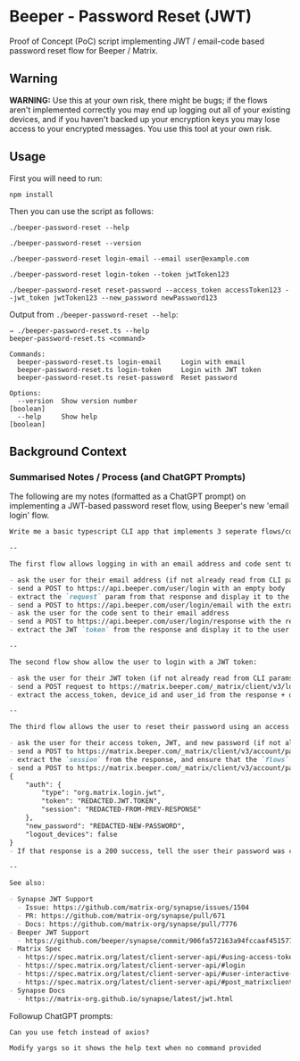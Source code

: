 # Beeper - Password Reset (JWT)

Proof of Concept (PoC) script implementing JWT / email-code based password reset flow for Beeper / Matrix.

## Warning

**WARNING:** Use this at your own risk, there might be bugs; if the flows aren't implemented correctly you may end up logging out all of your existing devices, and if you haven't backed up your encryption keys you may lose access to your encrypted messages. You use this tool at your own risk.

## Usage

First you will need to run:

```shell
npm install
```

Then you can use the script as follows:

```shell
./beeper-password-reset --help

./beeper-password-reset --version 

./beeper-password-reset login-email --email user@example.com

./beeper-password-reset login-token --token jwtToken123

./beeper-password-reset reset-password --access_token accessToken123 --jwt_token jwtToken123 --new_password newPassword123
```

Output from `./beeper-password-reset --help`:

```shell
⇒ ./beeper-password-reset.ts --help
beeper-password-reset.ts <command>

Commands:
  beeper-password-reset.ts login-email     Login with email
  beeper-password-reset.ts login-token     Login with JWT token
  beeper-password-reset.ts reset-password  Reset password

Options:
  --version  Show version number                                       [boolean]
  --help     Show help                                                 [boolean]
```

## Background Context

### Summarised Notes / Process (and ChatGPT Prompts)

The following are my notes (formatted as a ChatGPT prompt) on implementing a JWT-based password reset flow, using Beeper's new 'email login' flow.

```markdown
Write me a basic typescript CLI app that implements 3 seperate flows/commands. The code should be neat/DRY, easy to understand, and easily maintainable/extensible.

--

The first flow allows logging in with an email address and code sent to the email:

- ask the user for their email address (if not already read from CLI params)
- send a POST to https://api.beeper.com/user/login with an empty body
- extract the `request` param from that response and display it to the user
- send a POST to https://api.beeper.com/user/login/email with the extracted request + email in the body `{"request":"REDACTED","email":"REDACTED"}`
- ask the user for the code sent to their email address
- send a POST to https://api.beeper.com/user/login/response with the request + code from email: `{"request":"REDACTED","response":"REDACTED-code-from-email"}`
- extract the JWT `token` from the response and display it to the user

--

The second flow show allow the user to login with a JWT token:

- ask the user for their JWT token (if not already read from CLI params)
- send a POST request to https://matrix.beeper.com/_matrix/client/v3/login with the JWT token: { "type": "org.matrix.login.jwt", "token": "REDACTED" }
- extract the access_token, device_id and user_id from the response + display the entire response json pretty formatted

--

The third flow allows the user to reset their password using an access token and JWT:

- ask the user for their access token, JWT, and new password (if not already read from CLI params)
- send a POST to https://matrix.beeper.com/_matrix/client/v3/account/password with the access token in the Authorization Bearer REDACTED-ACCESS-TOKEN header, and no json body
- extract the `session` from the response, and ensure that the `flows` contains an entry with a `stages` array that contains `"org.matrix.login.jwt"`, if not, throw an error
- send a POST to https://matrix.beeper.com/_matrix/client/v3/account/password with the access token in the Authorization Bearer REDACTED-ACCESS-TOKEN header, and previously extracted `session` and `jwt` in the JSON body:
{
    "auth": {
        "type": "org.matrix.login.jwt",
        "token": "REDACTED.JWT.TOKEN",
        "session": "REDACTED-FROM-PREV-RESPONSE"
    },
    "new_password": "REDACTED-NEW-PASSWORD",
    "logout_devices": false
}
- If that response is a 200 success, tell the user their password was changed successfully

--

See also:

- Synapse JWT Support
  - Issue: https://github.com/matrix-org/synapse/issues/1504
  - PR: https://github.com/matrix-org/synapse/pull/671
  - Docs: https://github.com/matrix-org/synapse/pull/7776
- Beeper JWT Support
  - https://github.com/beeper/synapse/commit/906fa572163a94fccaaf451577bf8dbd32c1af44
- Matrix Spec
  - https://spec.matrix.org/latest/client-server-api/#using-access-tokens
  - https://spec.matrix.org/latest/client-server-api/#login
  - https://spec.matrix.org/latest/client-server-api/#user-interactive-api-in-the-rest-api
  - https://spec.matrix.org/latest/client-server-api/#post_matrixclientv3accountpassword
- Synapse Docs
  - https://matrix-org.github.io/synapse/latest/jwt.html
```

Followup ChatGPT prompts:

```
Can you use fetch instead of axios?
```

```
Modify yargs so it shows the help text when no command provided
```
